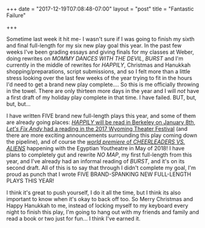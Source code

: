 +++
date = "2017-12-19T07:08:48-07:00"
layout = "post"
title = "Fantastic Failure"

+++

Sometime last week it hit me- I wasn't sure if I was going to finish my sixth and final full-length for my six new play goal this year. In the past few weeks I've been grading essays and giving finals for my classes at Weber, doing rewrites on *MOMMY DANCES WITH THE DEVIL*, *BURST* and I'm currently in the middle of rewrites for *HAPPILY*, Christmas and Hanukkah shopping/preparations, script submissions, and so I felt more than a little stress looking over the last few weeks of the year trying to fit in the hours I'd need to get a brand new play complete.... So this is me officially throwing in the towel. There are only thirteen more days in the year and I will *not* have a first draft of my holiday play complete in that time. I have failed. BUT, but, but, but...

I have written FIVE brand new full-length plays this year, and some of them are already going places: [*HAPPILY* will be read in Berkeley on January 8th](https://rachelbublitz.com/2017/11/21/date-and-director-announcement-for-quantum-dragon-theatres-the-forge-reading-series/), [*Let's Fix Andy* had a reading in the 2017 Wyoming Theater Festival](https://rachelbublitz.com/2017/09/18/chris-and-rachel-take-wyoming/) (and there are more exciting announcements surrounding this play coming down the pipeline), and of course the [*world premiere* of *CHEERLEADERS VS. ALIENS*](https://rachelbublitz.com/2017/11/14/cheerleaders-vs.-aliens-dates/) happening with the Egyptian Youtheatre in May of 2018! I have plans to completely gut and rewrite *NO MAP*, my first full-length from this year, and I've already had an informal reading of *BURST*, and it's on its second draft. All of this is to say that through I didn't complete my goal, I'm proud as punch that I wrote FIVE BRAND-SPANKING NEW FULL-LENGTH PLAYS THIS YEAR! 

I think it's great to push yourself, I do it all the time, but I think its also important to know when it's okay to back off too. So Merry Christmas and Happy Hanukkah to me, instead of locking myself to my keyboard every night to finish this play, I'm going to hang out with my friends and family and read a book or two just for fun... I think I've earned it.
